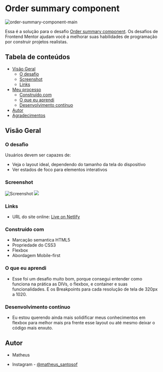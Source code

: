 # Order summary component
![order-summary-component-main](https://user-images.githubusercontent.com/88622033/129453494-a55f8f94-9787-459d-9843-984b563fac1d.gif)

Essa é a solução para o desafio [Order summary component](https://www.frontendmentor.io/challenges/order-summary-component-QlPmajDUj). Os desafios de Frontend Mentor ajudam você a melhorar suas habilidades de programação por construir projetos realistas.

## Tabela de conteúdos

- [Visão Geral](#visao-geral)
  - [O desafio](#o-desafio)
  - [Screenshot](#screenshot)
  - [Links](#links)
- [Meu processo](#meu-processo)
  - [Construído com](#construido-com)
  - [O que eu aprendi](#o-que-eu-aprendi)
  - [Desenvolvimento contínuo](#desenvolvimento-continuo)
- [Autor](#autor)
- [Agradecimentos](#agradecimentos)

## Visão Geral

### O desafio

Usuários devem ser capazes de:

- Veja o layout ideal, dependendo do tamanho da tela do dispositivo
- Ver estados de foco para elementos interativos

### Screenshot

![Screenshot](assets/)
![](./assets/screenshots/mobile.png)

### Links

- URL do site online: [Live on Netlify](https://matheussantosws.github.io/order-summary-component-main/)

### Construído com

- Marcação semantica HTML5
- Propriedade do CSS3
- Flexbox
- Abordagem Mobile-first

### O que eu aprendi

- Esse foi um desafio muito bom, porque consegui entender como funciona na prática as DIVs, o flexbox, e container e suas funcionalidades. E os Breakpoints para cada resolução de tela de 320px a 1020.

### Desenvolvimento contínuo

- Eu estou querendo ainda mais solidificar meus conhecimentos em flexbox para melhor mais pra frente esse layout ou até mesmo deixar o código mais enxuto.

## Autor

- Matheus

- Instagram - [@matheus_santosof](https://www.instagram.com/matheus_santosof/)
